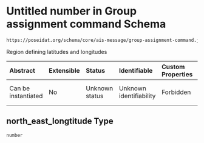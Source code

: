 # Untitled number in Group assignment command Schema

```txt
https://poseidat.org/schema/core/ais-message/group-assignment-command.json#/properties/north_east_longtitude
```

Region defining latitudes and longitudes

| Abstract            | Extensible | Status         | Identifiable            | Custom Properties | Additional Properties | Access Restrictions | Defined In                                                                                                      |
| :------------------ | :--------- | :------------- | :---------------------- | :---------------- | :-------------------- | :------------------ | :-------------------------------------------------------------------------------------------------------------- |
| Can be instantiated | No         | Unknown status | Unknown identifiability | Forbidden         | Allowed               | none                | [group-assignment-command.json*](schemas/core/ais-message/group-assignment-command.json "open original schema") |

## north_east_longtitude Type

`number`
